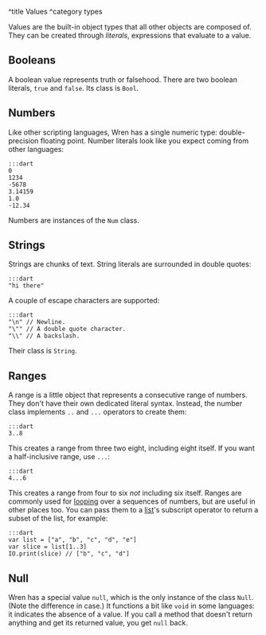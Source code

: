 ^title Values
^category types

Values are the built-in object types that all other objects are composed of.
They can be created through *literals*, expressions that evaluate to a value.

## Booleans

A boolean value represents truth or falsehood. There are two boolean literals,
`true` and `false`. Its class is `Bool`.

## Numbers

Like other scripting languages, Wren has a single numeric type: double-precision floating point. Number literals look like you expect coming from other languages:

    :::dart
    0
    1234
    -5678
    3.14159
    1.0
    -12.34

Numbers are instances of the `Num` class.

## Strings

Strings are chunks of text. String literals are surrounded in double quotes:

    :::dart
    "hi there"

A couple of escape characters are supported:

    :::dart
    "\n" // Newline.
    "\"" // A double quote character.
    "\\" // A backslash.

Their class is `String`.

## Ranges

A range is a little object that represents a consecutive range of numbers. They don't have their own dedicated literal syntax. Instead, the number class implements `..` and `...` operators to create them:

    :::dart
    3..8

This creates a range from three two eight, including eight itself. If you want a half-inclusive range, use `...`:

    :::dart
    4...6

This creates a range from four to six *not* including six itself. Ranges are commonly used for [looping](looping.html) over a sequences of numbers, but are useful in other places too. You can pass them to a [list](lists.html)'s subscript operator to return a subset of the list, for example:

    :::dart
    var list = ["a", "b", "c", "d", "e"]
    var slice = list[1..3]
    IO.print(slice) // ["b", "c", "d"]

## Null

Wren has a special value `null`, which is the only instance of the class `Null`.
(Note the difference in case.) It functions a bit like `void` in some
languages: it indicates the absence of a value. If you call a method that
doesn't return anything and get its returned value, you get `null` back.
